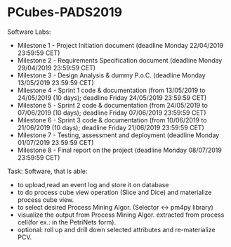 # PCubes-PADS2019
Software Labs:
* Milestone 1 - Project Initiation document (deadline Monday 22/04/2019 23:59:59 CET)
* Milestone 2 - Requirements Specification document (deadline Monday 29/04/2019 23:59:59 CET)
* Milestone 3 - Design Analysis & dummy P.o.C. (deadline Monday 13/05/2019 23:59:59 CET)
* Milestone 4 - Sprint 1 code & documentation (from 13/05/2019 to 24/05/2019 (10 days); deadline Friday 24/05/2019 23:59:59 CET)
* Milestone 5 - Sprint 2 code & documentation (from 24/05/2019 to 07/06/2019 (10 days); deadline Friday 07/06/2019 23:59:59 CET)
* Milestone 6 - Sprint 3 code & documentation (from 10/06/2019 to 21/06/2019 (10 days); deadline Friday 21/06/2019 23:59:59 CET)
* Milestone 7 - Testing, assessment and deployment (deadline Monday 01/07/2019 23:59:59 CET)
* Milestone 8 - Final report on the project (deadline Monday 08/07/2019 23:59:59 CET)

Task:
Software, that is able:
* to upload,read an event log and store it on database
* to do process cube view operation (Slice and Dice) and materialize process cube view.
* to select desired Process Mining Algor. (Selector <-> pm4py library)
* visualize the output from Process Mining Algor. extracted from process cell(for ex.: in the PetriNets form).
* optional: roll up and drill down selected attributes and re-materialize PCV.
